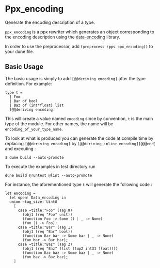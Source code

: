 Ppx_encoding
============= 


Generate the encoding description of a type.

`ppx_encoding` is a ppx rewriter which generates an object corresponding to the encoding description using the [data-encoding](https://gitlab.com/nomadic-labs/data-encoding) library. 

In order to use the preprocessor, add `(preprocess (pps ppx_encoding))` to your dune file. 

Basic Usage
-----------

The basic usage is simply to add `[@@deriving encoding]` after the type
definition.  For example:

```
type t =
  | Foo
  | Bar of bool
  | Baz of (int*float) list
  [@@deriving encoding]
```

This will create a value named `encoding` since by convention, `t` is the main type of the module. For other names, the name will be `encoding_of_your_type_name`. 

To look at what is produced you can generate the code at compile time by replacing `[@@deriving encoding]` by `[@@deriving_inline encoding][@@@end]` 
and executing : 
```
$ dune build --auto-promote
```

To execute the examples in test directory run 
```
dune build @runtest @lint --auto-promote
```

For instance, the aforementioned type `t` will generate the following code : 

```
let encoding =
  let open! Data_encoding in
  union ~tag_size:`Uint8
    [
      case ~title:"Foo" (Tag 0)
        (obj1 (req "Foo" unit))
        (function Foo -> Some () | _ -> None)
        (fun () -> Foo);
      case ~title:"Bar" (Tag 1)
        (obj1 (req "Bar" bool))
        (function Bar bar -> Some bar | _ -> None)
        (fun bar -> Bar bar);
      case ~title:"Baz" (Tag 2)
        (obj1 (req "Baz" (list (tup2 int31 float))))
        (function Baz baz -> Some baz | _ -> None)
        (fun baz -> Baz baz);
    ]
```

